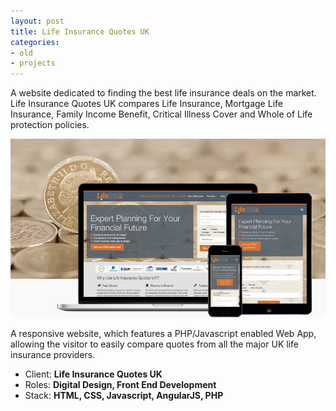 ```yaml
---
layout: post
title: Life Insurance Quotes UK
categories:
- old
- projects
---
```


A website dedicated to finding the best life insurance deals on the market. Life Insurance Quotes UK compares Life Insurance, Mortgage Life Insurance, Family Income Benefit, Critical Illness Cover and Whole of Life protection policies.

![Life Insurance Quotes UK](/public/img/projects/liq3.jpg)

A responsive website, which features a PHP/Javascript enabled Web App, allowing the visitor to easily compare quotes from all the major UK life insurance providers.

- Client: **Life Insurance Quotes UK**
- Roles: **Digital Design, Front End Development**
- Stack: **HTML, CSS, Javascript, AngularJS, PHP**
